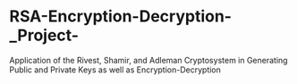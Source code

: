 # RSA-Encryption-Decryption-_Project-
Application of the Rivest, Shamir, and Adleman Cryptosystem in Generating Public and Private Keys as well as Encryption-Decryption
